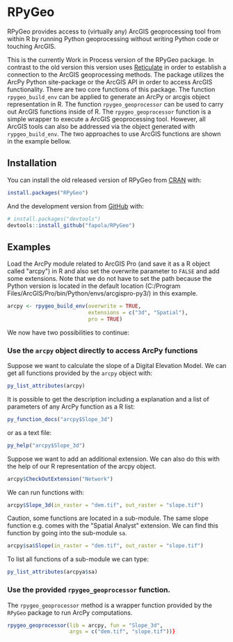 # RPyGeo

RPyGeo provides access to (virtually any) ArcGIS geoprocessing tool from 
within R by running Python geoprocessing without writing Python code or touching ArcGIS.


This is the currently Work in Process version of the RPyGeo package. 
In contrast to the old version this version uses [Reticulate](https://rstudio.github.io/reticulate/articles/introduction.html)
in order to establish a connection to the ArcGIS geoprocessing methods. 
The package utilizes the ArcPy Python site-package or the ArcGIS API in order to
access ArcGIS functionality. There are two core functions of this package. The function
`rpygeo_build_env` can be applied to generate an ArcPy or arcgis
object representation in R. The function `rpygeo_geoprocessor` can be
used to carry out ArcGIS functions inside of R. The `rpygeo_geoprocessor` function
is a simple wrapper to execute a ArcGIS geoprocessing tool. However, all ArcGIS
tools can also be addressed via the object generated with `rypgeo_build_env`.
The two approaches to use ArcGIS functions are shown in the example bellow.

## Installation

You can install the old released version of RPyGeo from [CRAN](https://CRAN.R-project.org/package=RPyGeo ) with:

``` r
install.packages("RPyGeo")
```

And the development version from [GitHub](https://github.com/) with:

``` r
# install.packages("devtools")
devtools::install_github("fapola/RPyGeo")
```
## Examples
Load the ArcPy module related to ArcGIS Pro (and save it as a R
object called "arcpy") in R and also set the overwrite parameter
to `FALSE` and add some extensions. Note that we do not have to set the path
because the Python version is located in the default location
(C:/Program Files/ArcGIS/Pro/bin/Python/envs/arcgispro-py3/) in this example.

``` r
arcpy <- rpygeo_build_env(overwrite = TRUE,
                          extensions = c("3d", "Spatial"),
                          pro = TRUE)
```

We now have two possibilities to continue:

### Use the `arcpy` object directly to access ArcPy functions
Suppose we want to calculate the slope of a Digital Elevation Model.
We can get all functions provided by the `arcpy` object with:

``` r
py_list_attributes(arcpy)

```

It is possible to get the description including a explanation and a list of parameters
of any ArcPy function as a R list:

``` r
py_function_docs("arcpy$Slope_3d")

```

or as a text file:
``` r
py_help("arcpy$Slope_3d")

```

Suppose we want to add an additional extension. We can also do this with the 
help of our R representation of the arcpy object. 

``` r
arcpy$CheckOutExtension("Network")

```

We can run functions with:
``` r
arcpy$Slope_3d(in_raster = "dem.tif", out_raster = "slope.tif")

```
Caution, some functions are located in a sub-module. The same slope function e.g.
comes with the "Spatial Analyst" extension. We can find this function by
going into the sub-module `sa`.

``` r
arcpy$sa$Slope(in_raster = "dem.tif", out_raster = "slope.tif")

```

To list all functions of a sub-module we can type:

``` r
py_list_attributes(arcpya$sa)
```

### Use the provided `rpygeo_geoprocessor` function.
The `rpygeo_geoprocessor` method is a wrapper function provided by the `RPyGeo`
package to run ArcPy computations. 


``` r
rpygeo_geoprocessor(lib = arcpy, fun = "Slope_3d",
                    args = c("dem.tif", "slope.tif"))}
```
